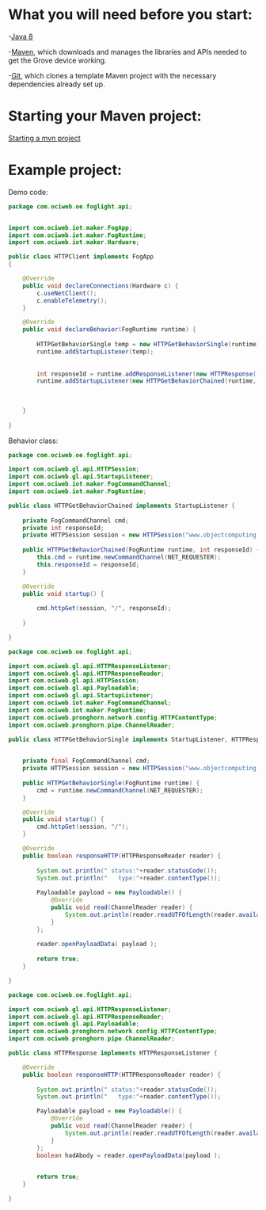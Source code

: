 # What you will need before you start:
-[Java 8](https://docs.oracle.com/javase/8/docs/technotes/guides/install/install_overview.html) 

-[Maven](https://maven.apache.org/install.html), which downloads and manages the libraries and APIs needed to get the Grove device working.

-[Git](https://git-scm.com/), which clones a template Maven project with the necessary dependencies already set up.

# Starting your Maven project: 
[Starting a mvn project](https://github.com/oci-pronghorn/FogLighter/blob/master/README.md)

# Example project:

Demo code:

```java
package com.ociweb.oe.foglight.api;


import com.ociweb.iot.maker.FogApp;
import com.ociweb.iot.maker.FogRuntime;
import com.ociweb.iot.maker.Hardware;

public class HTTPClient implements FogApp
{

    @Override
    public void declareConnections(Hardware c) {   
    	c.useNetClient();
    	c.enableTelemetry();
    }

    @Override
    public void declareBehavior(FogRuntime runtime) {       
    	
    	HTTPGetBehaviorSingle temp = new HTTPGetBehaviorSingle(runtime);
		runtime.addStartupListener(temp);
			   	
    	
    	int responseId = runtime.addResponseListener(new HTTPResponse()).getId();    	
    	runtime.addStartupListener(new HTTPGetBehaviorChained(runtime, responseId));
    	
    	
    	
    }
          
}
```

Behavior class:

```java
package com.ociweb.oe.foglight.api;

import com.ociweb.gl.api.HTTPSession;
import com.ociweb.gl.api.StartupListener;
import com.ociweb.iot.maker.FogCommandChannel;
import com.ociweb.iot.maker.FogRuntime;

public class HTTPGetBehaviorChained implements StartupListener {
	
	private FogCommandChannel cmd;
	private int responseId;
    private HTTPSession session = new HTTPSession("www.objectcomputing.com",80,0);
	
	public HTTPGetBehaviorChained(FogRuntime runtime, int responseId) {
		this.cmd = runtime.newCommandChannel(NET_REQUESTER);
		this.responseId = responseId;
	}

	@Override
	public void startup() {
		
		cmd.httpGet(session, "/", responseId);
		
	}

}
```


```java
package com.ociweb.oe.foglight.api;

import com.ociweb.gl.api.HTTPResponseListener;
import com.ociweb.gl.api.HTTPResponseReader;
import com.ociweb.gl.api.HTTPSession;
import com.ociweb.gl.api.Payloadable;
import com.ociweb.gl.api.StartupListener;
import com.ociweb.iot.maker.FogCommandChannel;
import com.ociweb.iot.maker.FogRuntime;
import com.ociweb.pronghorn.network.config.HTTPContentType;
import com.ociweb.pronghorn.pipe.ChannelReader;

public class HTTPGetBehaviorSingle implements StartupListener, HTTPResponseListener {

	
	private final FogCommandChannel cmd;
	private HTTPSession session = new HTTPSession("www.objectcomputing.com",80,0);
	 
	public HTTPGetBehaviorSingle(FogRuntime runtime) {
		cmd = runtime.newCommandChannel(NET_REQUESTER);
	}

	@Override
	public void startup() {
		cmd.httpGet(session, "/");
	}

	@Override
	public boolean responseHTTP(HTTPResponseReader reader) {
		
		System.out.println(" status:"+reader.statusCode());
		System.out.println("   type:"+reader.contentType());
		
		Payloadable payload = new Payloadable() {
			@Override
			public void read(ChannelReader reader) {
				System.out.println(reader.readUTFOfLength(reader.available()));
			}
		};
		
		reader.openPayloadData( payload );
		
		return true;
	}

}
```


```java
package com.ociweb.oe.foglight.api;

import com.ociweb.gl.api.HTTPResponseListener;
import com.ociweb.gl.api.HTTPResponseReader;
import com.ociweb.gl.api.Payloadable;
import com.ociweb.pronghorn.network.config.HTTPContentType;
import com.ociweb.pronghorn.pipe.ChannelReader;

public class HTTPResponse implements HTTPResponseListener {

	@Override
	public boolean responseHTTP(HTTPResponseReader reader) {
		
		System.out.println(" status:"+reader.statusCode());
		System.out.println("   type:"+reader.contentType());

		Payloadable payload = new Payloadable() {
			@Override
			public void read(ChannelReader reader) {
				System.out.println(reader.readUTFOfLength(reader.available()));
			}
		};
		boolean hadAbody = reader.openPayloadData(payload );

		
		return true;
	}

}
```


